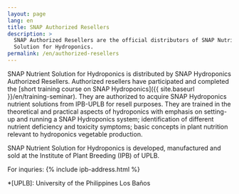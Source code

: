 ```yaml
---
layout: page
lang: en
title: SNAP Authorized Resellers
description: >
  SNAP Authorized Resellers are the official distributors of SNAP Nutrient
  Solution for Hydroponics.
permalink: /en/authorized-resellers
---
```


SNAP Nutrient Solution for Hydroponics is distributed by SNAP Hydroponics
Authorized Resellers. Authorized resellers have participated and completed
the [short training course on SNAP Hydroponics]({{ site.baseurl }}/en/training-seminar).
They are authorized to acquire SNAP Hydroponics nutrient solutions from IPB-UPLB
for resell purposes. They are trained in the theoretical and practical aspects
of hydroponics with emphasis on setting-up and running a SNAP Hydroponics system;
identification of different nutrient deficiency and toxicity symptoms;
basic concepts in plant nutrition relevant to hydroponics vegetable production.

SNAP Nutrient Solution for Hydroponics is developed, manufactured and sold at
the Institute of Plant Breeding (IPB) of UPLB.

For inquries:
{% include ipb-address.html %}

*[UPLB]: University of the Philippines Los Baños

